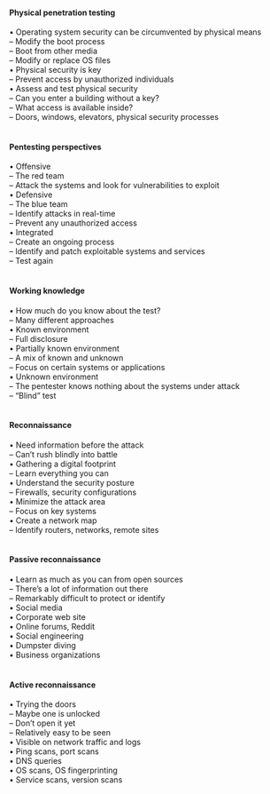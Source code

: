 ####  Physical penetration testing  

• Operating system security can be circumvented by physical means  
– Modify the boot process  
– Boot from other media  
– Modify or replace OS files  
• Physical security is key  
– Prevent access by unauthorized individuals  
• Assess and test physical security  
– Can you enter a building without a key?  
– What access is available inside?  
– Doors, windows, elevators, physical security processes  
<br>


####  Pentesting perspectives  

• Offensive  
– The red team  
– Attack the systems and look for vulnerabilities to exploit  
• Defensive  
– The blue team  
– Identify attacks in real-time  
– Prevent any unauthorized access  
• Integrated  
– Create an ongoing process  
– Identify and patch exploitable systems and services  
– Test again  
<br>


####  Working knowledge  

• How much do you know about the test?  
– Many different approaches  
• Known environment  
– Full disclosure  
• Partially known environment  
– A mix of known and unknown  
– Focus on certain systems or applications  
• Unknown environment  
– The pentester knows nothing about the systems under attack  
– “Blind” test  
<br>


####  Reconnaissance  

• Need information before the attack  
– Can’t rush blindly into battle  
• Gathering a digital footprint  
– Learn everything you can  
• Understand the security posture  
– Firewalls, security configurations  
• Minimize the attack area  
– Focus on key systems  
• Create a network map  
– Identify routers, networks, remote sites  
<br>


####  Passive reconnaissance  

• Learn as much as you can from open sources  
– There’s a lot of information out there  
– Remarkably difficult to protect or identify  
• Social media  
• Corporate web site  
• Online forums, Reddit  
• Social engineering  
• Dumpster diving  
• Business organizations  
<br>


####  Active reconnaissance  

• Trying the doors  
– Maybe one is unlocked  
– Don’t open it yet  
– Relatively easy to be seen  
• Visible on network traffic and logs  
• Ping scans, port scans  
• DNS queries  
• OS scans, OS fingerprinting  
• Service scans, version scans
